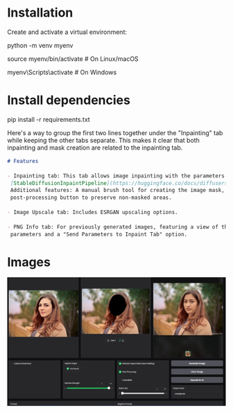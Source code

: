 # Installation

Create and activate a virtual environment:

python -m venv myenv

source myenv/bin/activate  # On Linux/macOS

myenv\Scripts\activate     # On Windows

# Install dependencies

pip install -r requirements.txt

Here's a way to group the first two lines together under the "Inpainting" tab while keeping the other tabs separate. This makes it clear that both inpainting and mask creation are related to the inpainting tab.

```markdown
# Features

- Inpainting tab: This tab allows image inpainting with the parameters detailed in
 [StableDiffusionInpaintPipeline](https://huggingface.co/docs/diffusers/en/api/pipelines/stable_diffusion/inpaint).
 Additional features: A manual brush tool for creating the image mask,  a Gaussian blur slider for masked region,
 post-processing button to preserve non-masked areas.

- Image Upscale tab: Includes ESRGAN upscaling options.

- PNG Info tab: For previously generated images, featuring a view of the generation
 parameters and a "Send Parameters to Inpaint Tab" option.
```

# Images

![Screenshot](images/readmeimg.png)